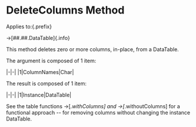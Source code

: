 # DeleteColumns Method

Applies to:{.prefix}

→[##.##.DataTable]{.info}

This method deletes zero or more columns, in-place, from a DataTable.

The argument is composed of 1 item:

|-|-|
|1|ColumnNames|Char|

The result is composed of 1 item:

|-|-|
|1|Instance|DataTable|

See the table functions →[*.withColumns] and →[*.withoutColumns] for a functional approach -- for removing
columns without changing the instance DataTable.

